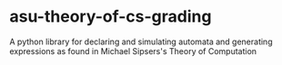 # asu-theory-of-cs-grading
A python library for declaring and simulating automata and generating expressions as found in Michael Sipsers's Theory of Computation
